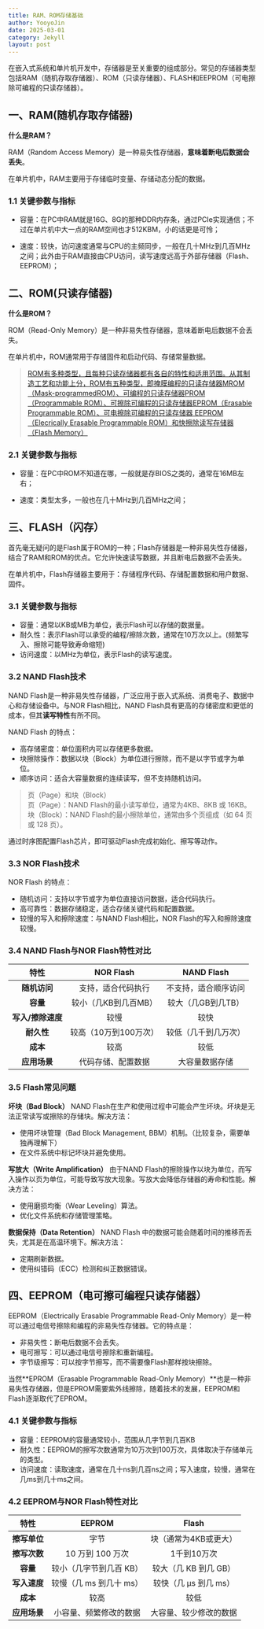 ```yaml
---
title: RAM、ROM存储基础
author: YooyoJin
date: 2025-03-01
category: Jekyll
layout: post
---
```


在嵌入式系统和单片机开发中，存储器是至关重要的组成部分。常见的存储器类型包括RAM（随机存取存储器）、ROM（只读存储器）、FLASH和EEPROM（可电擦除可编程的只读存储器）。

## 一、RAM(随机存取存储器)

**什么是RAM？**

RAM（Random Access Memory）是一种易失性存储器，**意味着断电后数据会丢失**。

在单片机中，RAM主要用于存储临时变量、存储动态分配的数据。

### 1.1 关键参数与指标

- 容量：在PC中RAM就是16G、8G的那种DDR内存条，通过PCIe实现通信；不过在单片机中大一点的RAM空间也才512KBM，小的话更是可怜；

- 速度：较快，访问速度通常与CPU的主频同步，一般在几十MHz到几百MHz之间；此外由于RAM直接由CPU访问，读写速度远高于外部存储器（Flash、EEPROM）；


## 二、ROM(只读存储器)

**什么是ROM？**

ROM（Read-Only Memory）是一种非易失性存储器，意味着断电后数据不会丢失。

在单片机中，ROM通常用于存储固件和启动代码、存储常量数据。

> [ROM有多种类型，且每种只读存储器都有各自的特性和适用范围。从其制造工艺和功能上分，ROM有五种类型，即掩膜编程的只读存储器MROM（Mask-programmedROM）、可编程的只读存储器PROM（Programmable ROM）、可擦除可编程的只读存储器EPROM（Erasable Programmable ROM）、可电擦除可编程的只读存储器 EEPROM（Elecrically Erasable Programmable ROM）和快擦除读写存储器（Flash Memory）](https://blog.csdn.net/weixin_44643510/article/details/111682297)



### 2.1 关键参数与指标

- 容量：在PC中ROM不知道在哪，一般就是存BIOS之类的，通常在16MB左右；

- 速度：类型太多，一般也在几十MHz到几百MHz之间；

## 三、FLASH（闪存）

首先毫无疑问的是Flash属于ROM的一种；Flash存储器是一种非易失性存储器，结合了RAM和ROM的优点。它允许快速读写数据，并且断电后数据不会丢失。

在单片机中，Flash存储器主要用于：存储程序代码、存储配置数据和用户数据、固件。

### 3.1 关键参数与指标

- 容量：通常以KB或MB为单位，表示Flash可以存储的数据量。
- 耐久性：表示Flash可以承受的编程/擦除次数，通常在10万次以上。(频繁写入、擦除可能导致寿命缩短)
- 访问速度：以MHz为单位，表示Flash的读写速度。

### 3.2 NAND Flash技术

NAND Flash是一种非易失性存储器，广泛应用于嵌入式系统、消费电子、数据中心和存储设备中。与NOR Flash相比，NAND Flash具有更高的存储密度和更低的成本，但其**读写特性**有所不同。

NAND Flash 的特点：
- 高存储密度：单位面积内可以存储更多数据。
- 块擦除操作：数据以块（Block）为单位进行擦除，而不是以字节或字为单位。
- 顺序访问：适合大容量数据的连续读写，但不支持随机访问。

> 页（Page）和块（Block）   
> 页（Page）：NAND Flash的最小读写单位，通常为4KB、8KB 或 16KB。  
> 块（Block）：NAND Flash的最小擦除单位，通常由多个页组成（如 64 页或 128 页）。

通过时序图配置Flash芯片，即可驱动Flash完成初始化、擦写等动作。

### 3.3 NOR Flash技术

NOR Flash 的特点：
- 随机访问：支持以字节或字为单位直接访问数据，适合代码执行。
- 高可靠性：数据存储稳定，适合存储关键代码和配置数据。
- 较慢的写入和擦除速度：与NAND Flash相比，NOR Flash的写入和擦除速度较慢。

### 3.4 NAND Flash与NOR Flash特性对比

特性|NOR Flash|NAND Flash
:-: | :-: |  :-: |
**随机访问**|支持，适合代码执行|不支持，适合顺序访问
**容量**|较小（几KB到几百MB）|较大（几GB到几TB）
**写入/擦除速度**|较慢|较快
**耐久性**|较高（10万到100万次）|较低（几千到几万次）
**成本**|较高|较低
**应用场景**|代码存储、配置数据|大容量数据存储

### 3.5 Flash常见问题

**坏块（Bad Block）**
NAND Flash在生产和使用过程中可能会产生坏块。坏块是无法正常读写或擦除的存储块。解决方法：
- 使用坏块管理（Bad Block Management, BBM）机制。（比较复杂，需要单独再理解下）
- 在文件系统中标记坏块并避免使用。

**写放大（Write Amplification）**
由于NAND Flash的擦除操作以块为单位，而写入操作以页为单位，可能导致写放大现象。写放大会降低存储器的寿命和性能。解决方法：
- 使用磨损均衡（Wear Leveling）算法。
- 优化文件系统和存储管理策略。

**数据保持（Data Retention）**
NAND Flash 中的数据可能会随着时间的推移而丢失，尤其是在高温环境下。解决方法：
- 定期刷新数据。
- 使用纠错码（ECC）检测和纠正数据错误。

## 四、EEPROM（电可擦可编程只读存储器）

EEPROM（Electrically Erasable Programmable Read-Only Memory）是一种可以通过电信号擦除和编程的非易失性存储器。它的特点是：
- 非易失性：断电后数据不会丢失。
- 电可擦写：可以通过电信号擦除和重新编程。
- 字节级擦写：可以按字节擦写，而不需要像Flash那样按块擦除。

当然**EPROM（Erasable Programmable Read-Only Memory）**也是一种非易失性存储器，但是EPROM需要紫外线擦除，随着技术的发展，EEPROM和Flash逐渐取代了EPROM。

### 4.1 关键参数与指标

- 容量：EEPROM的容量通常较小，范围从几字节到几百KB
- 耐久性：EEPROM的擦写次数通常为10万次到100万次，具体取决于存储单元的类型。
- 访问速度：读取速度，通常在几十ns到几百ns之间；写入速度，较慢，通常在几ms到几十ms之间。

### 4.2 EEPROM与NOR Flash特性对比

特性|EEPROM|Flash
:-: | :-: |  :-: |
**擦写单位**|字节|块（通常为4KB或更大）
**擦写次数**|10 万到 100 万次|1千到10万次
**容量**|较小（几字节到几百 KB）|较大（几 KB 到几 GB）
**写入速度**|较慢（几 ms 到几十 ms）|较快（几 µs 到几 ms）
**成本**|较高|较低
**应用场景**|小容量、频繁修改的数据|大容量、较少修改的数据
